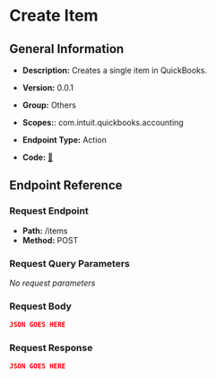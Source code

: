 # Create Item

## General Information

- **Description:** Creates a single item in QuickBooks.

- **Version:** 0.0.1
- **Group:** Others
- **Scopes:**: com.intuit.quickbooks.accounting
- **Endpoint Type:** Action
- **Code:** [🔗](https://github.com/NangoHQ/integration-templates/tree/main/integrations/quickbooks-sandbox/actions/create-item.ts)

## Endpoint Reference

### Request Endpoint

- **Path:** /items
- **Method:** POST

### Request Query Parameters

_No request parameters_

### Request Body

```json
JSON GOES HERE
```

### Request Response

```json
JSON GOES HERE
```
